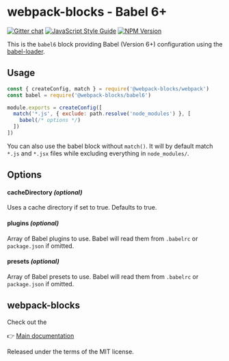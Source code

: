 # webpack-blocks - Babel 6+

[![Gitter chat](https://badges.gitter.im/webpack-blocks.svg)](https://gitter.im/webpack-blocks)
[![JavaScript Style Guide](https://img.shields.io/badge/code%20style-standard-brightgreen.svg)](http://standardjs.com/)
[![NPM Version](https://img.shields.io/npm/v/@webpack-blocks/babel6.svg)](https://www.npmjs.com/package/@webpack-blocks/babel6)

This is the `babel6` block providing Babel (Version 6+) configuration using the [babel-loader](https://github.com/babel/babel-loader).


## Usage

```js
const { createConfig, match } = require('@webpack-blocks/webpack')
const babel = require('@webpack-blocks/babel6')

module.exports = createConfig([
  match('*.js', { exclude: path.resolve('node_modules') }, [
    babel(/* options */)
  ])
])
```

You can also use the babel block without `match()`. It will by default match `*.js` and `*.jsx` files while excluding everything in `node_modules/`.


## Options

#### cacheDirectory *(optional)*
Uses a cache directory if set to true. Defaults to true.

#### plugins *(optional)*
Array of Babel plugins to use. Babel will read them from `.babelrc` or `package.json` if omitted.

#### presets *(optional)*
Array of Babel presets to use. Babel will read them from `.babelrc` or `package.json` if omitted.


## webpack-blocks

Check out the

👉 [Main documentation](https://github.com/andywer/webpack-blocks)

Released under the terms of the MIT license.
